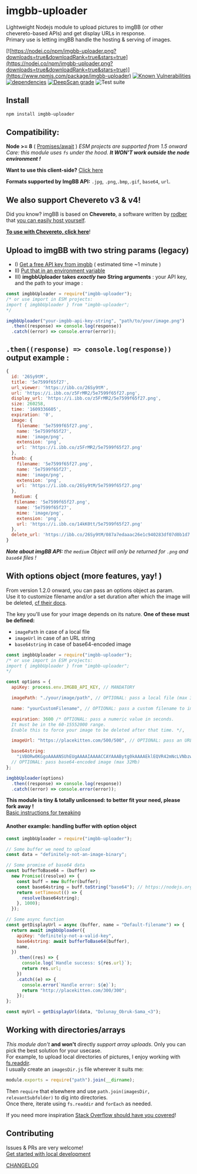 # imgbb-uploader

Lightweight Nodejs module to upload pictures to imgBB (or other chevereto-based APIs) and get display URLs in response.  
Primary use is letting imgBB handle the hosting & serving of images.

[![https://nodei.co/npm/imgbb-uploader.png?downloads=true&downloadRank=true&stars=true](https://nodei.co/npm/imgbb-uploader.png?downloads=true&downloadRank=true&stars=true)](https://www.npmjs.com/package/imgbb-uploader)
[![Known Vulnerabilities](https://snyk.io/test/github/TheRealBarenziah/imgbb-uploader/badge.svg?targetFile=package.json)](https://snyk.io/test/github/TheRealBarenziah/imgbb-uploader?targetFile=package.json)
[![dependencies](https://img.shields.io/badge/dependencies-0-brightgreen)](https://www.npmjs.com/package/imgbb-uploader?activeTab=dependencies)
[![DeepScan grade](https://deepscan.io/api/teams/17873/projects/21210/branches/601598/badge/grade.svg)](https://deepscan.io/dashboard#view=project&tid=17873&pid=21210&bid=601598)
![Test suite](https://github.com/TheRealBarenziah/imgbb-uploader/actions/workflows/tests.yml/badge.svg)

## Install

```bash
npm install imgbb-uploader
```

## Compatibility:

**Node >= 8** ( [Promises/await](https://node.green/) ) _ESM projects are supported from 1.5 onward_
_Care: this module uses `fs` under the hood. **It WON'T work outside the node environment !**_

**Want to use this client-side?** [Click here](https://stackoverflow.com/a/63669049/11894221)

**Formats supported by ImgBB API:** `.jpg`, `.png`,`.bmp`,`.gif`, `base64`, `url`.

## We also support Chevereto v3 & v4!

Did you know? imgBB is based on **Chevereto**, a software written by [rodber](https://github.com/rodber) that [you can easily host yourself](https://github.com/TheRealBarenziah/imgbb-uploader/blob/master/CONTRIBUTING.md#docker-container-run-chevereto).

**[To use with Chevereto, click here](https://github.com/TheRealBarenziah/imgbb-uploader/blob/master/USE_WITH_CHEVERETO.md)**!

## Upload to imgBB with two string params (legacy)

- I) [Get a free API key from imgbb](https://api.imgbb.com/) ( estimated time ~1 minute )
- II) [Put that in an environment variable](https://www.npmjs.com/package/dotenv)
- III) **imgbbUploader takes _exactly two_ String arguments** : your API key, and the path to your image :

```javascript
const imgbbUploader = require("imgbb-uploader");
/* or use import in ESM projects:
import { imgbbUploader } from "imgbb-uploader"; 
*/

imgbbUploader("your-imgbb-api-key-string", "path/to/your/image.png")
  .then((response) => console.log(response))
  .catch((error) => console.error(error));
```

## `.then((response) => console.log(response))` output example :

```javascript
{
  id: '26Sy9tM',
  title: '5e7599f65f27',
  url_viewer: 'https://ibb.co/26Sy9tM',
  url: 'https://i.ibb.co/z5FrMR2/5e7599f65f27.png',
  display_url: 'https://i.ibb.co/z5FrMR2/5e7599f65f27.png',
  size: 260258,
  time: '1609336605',
  expiration: '0',
  image: {
    filename: '5e7599f65f27.png',
    name: '5e7599f65f27',
    mime: 'image/png',
    extension: 'png',
    url: 'https://i.ibb.co/z5FrMR2/5e7599f65f27.png'
  },
  thumb: {
    filename: '5e7599f65f27.png',
    name: '5e7599f65f27',
    mime: 'image/png',
    extension: 'png',
    url: 'https://i.ibb.co/26Sy9tM/5e7599f65f27.png'
  },
   medium: {
   filename: '5e7599f65f27.png',
    name: '5e7599f65f27',
    mime: 'image/png',
    extension: 'png',
    url: 'https://i.ibb.co/14kK0tt/5e7599f65f27.png'
  },
  delete_url: 'https://ibb.co/26Sy9tM/087a7edaaac26e1c940283df07d0b1d7'
}
```

_**Note about imgBB API:** the `medium` Object will only be returned for `.png` and `base64` files !_

## With options object (more features, yay! )

From version 1.2.0 onward, you can pass an options object as param.  
Use it to customize filename and/or a set duration after which the image will be deleted, [cf their docs](https://api.imgbb.com/).

The key you'll use for your image depends on its nature. **One of these must be defined:**

- `imagePath` in case of a local file
- `imageUrl` in case of an URL string
- `base64string` in case of base64-encoded image

```javascript
const imgbbUploader = require("imgbb-uploader");
/* or use import in ESM projects:
import { imgbbUploader } from "imgbb-uploader"; 
*/

const options = {
  apiKey: process.env.IMGBB_API_KEY, // MANDATORY

  imagePath: "./your/image/path", // OPTIONAL: pass a local file (max 32Mb)

  name: "yourCustomFilename", // OPTIONAL: pass a custom filename to imgBB API

  expiration: 3600 /* OPTIONAL: pass a numeric value in seconds.
  It must be in the 60-15552000 range.
  Enable this to force your image to be deleted after that time. */,

  imageUrl: "https://placekitten.com/500/500", // OPTIONAL: pass an URL to imgBB (max 32Mb)

  base64string:
    "iVBORw0KGgoAAAANSUhEUgAAAAIAAAACCAYAAABytg0kAAAAEklEQVR42mNcLVNbzwAEjDAGACcSA4kB6ARiAAAAAElFTkSuQmCC",
  // OPTIONAL: pass base64-encoded image (max 32Mb)
};

imgbbUploader(options)
  .then((response) => console.log(response))
  .catch((error) => console.error(error));
```

**This module is tiny & totally unlicensed: to better fit your need, please fork away !**  
[Basic instructions for tweaking](https://github.com/TheRealBarenziah/imgbb-uploader/blob/master/CONTRIBUTING.md)

#### Another example: handling buffer with option object

```javascript
const imgbbUploader = require("imgbb-uploader");

// Some buffer we need to upload
const data = "definitely-not-an-image-binary";

// Some promise of base64 data
const bufferToBase64 = (buffer) =>
  new Promise((resolve) => {
    const buff = new Buffer(buffer);
    const base64string = buff.toString("base64"); // https://nodejs.org/api/buffer.html#buftostringencoding-start-end
    return setTimeout(() => {
      resolve(base64string);
    }, 1000);
  });

// Some async function
const getDisplayUrl = async (buffer, name = "Default-filename") => {
  return await imgbbUploader({
    apiKey: "definitely-not-a-valid-key",
    base64string: await bufferToBase64(buffer),
    name,
  })
    .then((res) => {
      console.log(`Handle success: ${res.url}`);
      return res.url;
    })
    .catch((e) => {
      console.error(`Handle error: ${e}`);
      return "http://placekitten.com/300/300";
    });
};

const myUrl = getDisplayUrl(data, "Dolunay_Obruk-Sama_<3");
```

## Working with directories/arrays

_This module don't_ **and won't** directly _support array uploads_. Only you can pick the best solution for your usecase.  
For example, to upload local directories of pictures, I enjoy working with [fs.readdir](https://nodejs.org/api/fs.html#fspromisesreaddirpath-options).  
I usually create an `imagesDir.js` file wherever it suits me:

```javascript
module.exports = require("path").join(__dirname);
```

Then `require` that elsewhere and use `path.join(imagesDir, relevantSubfolder)` to dig into directories.  
Once there, iterate using `fs.readdir` and `forEach` as needed.

If you need more inspiration [Stack Overflow should have you covered](https://www.google.com/search?q=site%3Astackoverflow.com+promise.all)!

## Contributing

Issues & PRs are very welcome!  
[Get started with local development](https://github.com/TheRealBarenziah/imgbb-uploader/blob/master/CONTRIBUTING.md)

[CHANGELOG](https://github.com/TheRealBarenziah/imgbb-uploader/blob/master/CHANGELOG.md)
